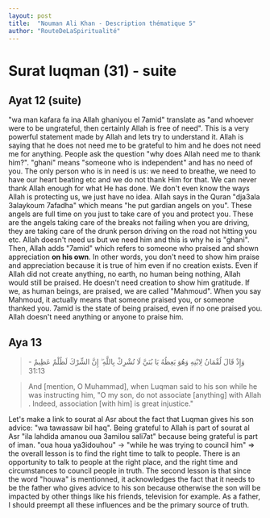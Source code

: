 ```yaml
---
layout: post
title:  "Nouman Ali Khan - Description thématique 5"
author: "RouteDeLaSpiritualité"
---
```


# Surat luqman (31) - suite

## Ayat 12 (suite)

"wa man kafara fa ina Allah ghaniyou el 7amid" translate as "and whoever were to be ungrateful, then certainly Allah is free of need". This is a very powerful statement made by Allah and lets try to understand it. Allah is saying that he does not need me to be grateful to him and he does not need me for anything. People ask the question "why does Allah need me to thank him?". "ghani" means "someone who is independent" and has no need of you. The only person who is in need is us: we need to breathe, we need to have our heart beating etc and we do not thank Him for that. We can never thank Allah enough for what He has done. We don't even know the ways Allah is protecting us, we just have no idea. Allah says in the Quran "dja3ala 3alaykoum 7afadha" which means "he put gardian angels on you". These angels are full time on you just to take care of you and protect you. These are the angels taking care of the breaks not failing when you are driving, they are taking care of the drunk person driving on the road not hitting you etc. Allah doesn't need us but we need him and this is why he is "ghani". 
Then, Allah adds "7amid" which refers to someone who praised and shown appreciation **on his own**. In other words, you don't need to show him praise and appreciation because it is true of him even if no creation exists. Even if Allah did not create anything, no earth, no human being nothing, Allah would still be praised. He doesn't need creation to show him gratitude. If we, as human beings, are praised, we are called "Mahmoud". When you say Mahmoud, it actually means that someone praised you, or someone thanked you. 7amid is the state of being praised, even if no one praised you. Allah doesn't need anything or anyone to praise him. 

## Aya 13

> وَإِذْ قَالَ لُقْمَانُ لِابْنِهِ وَهُوَ يَعِظُهُ يَا بُنَيَّ لَا تُشْرِكْ بِاللَّهِ ۖ إِنَّ الشِّرْكَ لَظُلْمٌ عَظِيمٌ - 31:13

> And [mention, O Muhammad], when Luqman said to his son while he was instructing him, "O my son, do not associate [anything] with Allah . Indeed, association [with him] is great injustice."

Let's make a link to sourat al Asr about the fact that Luqman gives his son advice: "wa tawassaw bil haq". Being grateful to Allah is part of sourat al Asr "ila lahdida amanou oua 3amilou sali7at" because being grateful is part of iman. "oua houa ya3idouhou" -> "while he was trying to council him" => the overall lesson is to find the right time to talk to people. There is an opportunity to talk to people at the right place, and the right time and circumstances to council people in truth. The second lesson is that since the word "houwa" is mentionned, it acknowledges the fact that it needs to be the father who gives advice to his son because otherwise the son will be impacted by other things like his friends, television for example. As a father, I should preempt all these influences and be the primary source of truth.